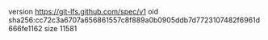 version https://git-lfs.github.com/spec/v1
oid sha256:cc72c3a6707a656861557c8f889a0b0905ddb7d7723107482f6961d666fe1162
size 11581
